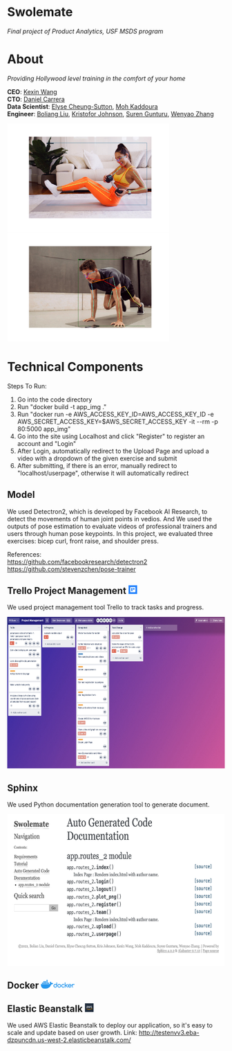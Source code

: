 # Swolemate
*Final project of Product Analytics, USF MSDS program*


# About

*Providing Hollywood level training in the comfort of your home*

**CEO**: [Kexin Wang](https://www.linkedin.com/in/sheena-kexin-wang-3a51b7170/) <br>
**CTO**: [Daniel Carrera](https://www.linkedin.com/in/daniel-carrera/) <br>
**Data Scientist**:  [Elyse Cheung-Sutton](https://www.linkedin.com/in/elysecs), [Moh Kaddoura](https://www.linkedin.com/in/moh-kaddoura/) <br>
**Engineer**: [Boliang Liu](https://www.linkedin.com/in/boliang-liu/), [Kristofor Johnson](https://www.linkedin.com/in/kr-johnson/),
              [Suren Gunturu](https://www.linkedin.com/in/suren-gunturu/), [Wenyao Zhang](https://www.linkedin.com/in/wenyao-zhang/) <br>

<img src = './readme/new_image_girl.png' height = 250>   <img src = './readme/new_image_boy.png' height = 250>


# Technical Components
Steps To Run: 
1) Go into the code directory 
2) Run "docker build -t app_img ."
3) Run "docker run -e AWS_ACCESS_KEY_ID=AWS_ACCESS_KEY_ID -e AWS_SECRET_ACCESS_KEY=$AWS_SECRET_ACCESS_KEY -it --rm -p 80:5000 app_img"
4) Go into the site using Localhost and click "Register" to register an account and "Login"
5) After Login, automatically redirect to the Upload Page and upload a video with a dropdown of the given exercise and submit
6) After submitting, if there is an error, manually redirect to "localhost/userpage", otherwise it will automatically redirect

## Model

We used Detectron2, which is developed by Facebook AI Research, to detect the movements of human joint points in vedios. And We used the outputs of pose estimation to evaluate videos of professional trainers and users through human pose keypoints. In this project, we evaluated three exercises: bicep curl, front raise, and shoulder press.

References: <br>
https://github.com/facebookresearch/detectron2 <br>
https://github.com/stevenzchen/pose-trainer

## Trello Project Management <img src = './readme/trello2.jpeg' height = 20>

We used project management tool Trello to track tasks and progress.

<img src = './readme/trello.png' height = 350>

## Sphinx

We used Python documentation generation tool to generate document.

<img src = './readme/sphinx.png' height = 350>

## Docker   <img src = './readme/docker.png' height = 20>


## Elastic Beanstalk   <img src = './readme/aws.jpeg' height = 20>

We used AWS Elastic Beanstalk to deploy our application, so it's easy to scale and update based on user growth.
Link: http://testenvv3.eba-dzpuncdn.us-west-2.elasticbeanstalk.com/
